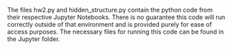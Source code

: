 The files hw2.py and hidden_structure.py contain the python code from their respective
Jupyter Notebooks. There is no guarantee this code will run correctly outside of that environment
and is provided purely for ease of access purposes. The necessary files for running this code can be found in the Jupyter folder.
